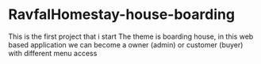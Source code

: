 # RavfalHomestay-house-boarding
This is the first project that i start
The theme is boarding house, in this web based application we can become a owner (admin) or customer (buyer) with different menu access
